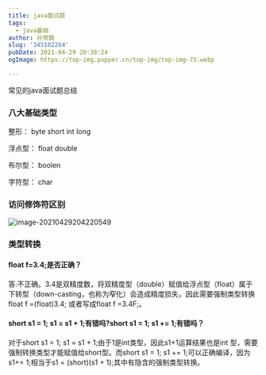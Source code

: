 ```yaml
---
title: java面试题
tags:
  - java基础
author: 孙贺毅
slug: '345102264'
pubDate: 2021-04-29 20:38:24
ogImage: https://top-img.pupper.cn/top-img/top-img-75.webp

---
```


常见的java面试题总结

<!-- more -->

### 八大基础类型

整形： byte short int long

浮点型： float double

布尔型： boolen

字符型： char

### **访问修饰符**区别

![image-20210429204220549](C:\Users\10618\AppData\Roaming\Typora\typora-user-images\image-20210429204220549.png)

### 类型转换

#### **float f=3.4;是否正确？**

答:不正确。3.4是双精度数，将双精度型（double）赋值给浮点型（float）属于下转型（down-casting，也称为窄化）会造成精度损失，因此需要强制类型转换float f =(float)3.4; 或者写成float f =3.4F;。

#### **short s1 = 1; s1 = s1 + 1;有错吗?short s1 = 1; s1 += 1;有错吗？**

对于short s1 = 1; s1 = s1 + 1;由于1是int类型，因此s1+1运算结果也是int 型，需要强制转换类型才能赋值给short型。而short s1 = 1; s1 += 1;可以正确编译，因为s1+= 1;相当于s1 = (short)(s1 + 1);其中有隐含的强制类型转换。




